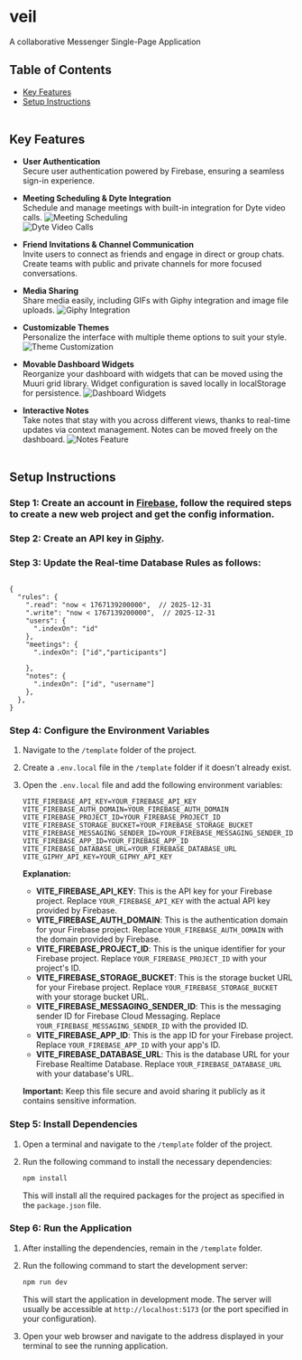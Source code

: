 # veil

A collaborative Messenger Single-Page Application

## Table of Contents
- [Key Features](#key-features)
- [Setup Instructions](#setup-instructions)<br><br>

## Key Features

- **User Authentication**  
  Secure user authentication powered by Firebase, ensuring a seamless sign-in experience.
  
- **Meeting Scheduling & Dyte Integration**  
  Schedule and manage meetings with built-in integration for Dyte video calls.
  ![Meeting Scheduling](https://ventsislavs6.sg-host.com/veil/meetings.png)<br>
  ![Dyte Video Calls](https://ventsislavs6.sg-host.com/veil/dyte.png)<br>

- **Friend Invitations & Channel Communication**  
  Invite users to connect as friends and engage in direct or group chats. Create teams with public and private channels for more focused conversations.  
  
- **Media Sharing**  
  Share media easily, including GIFs with Giphy integration and image file uploads.
  ![Giphy Integration](https://ventsislavs6.sg-host.com/veil/giphy.png)<br>

- **Customizable Themes**  
  Personalize the interface with multiple theme options to suit your style.
  ![Theme Customization](https://ventsislavs6.sg-host.com/veil/edit_profile.png)<br>

- **Movable Dashboard Widgets**  
  Reorganize your dashboard with widgets that can be moved using the Muuri grid library. Widget configuration is saved locally in localStorage for persistence.
  ![Dashboard Widgets](https://ventsislavs6.sg-host.com/veil/dashboard.png)<br>

- **Interactive Notes**  
  Take notes that stay with you across different views, thanks to real-time updates via context management. Notes can be moved freely on the dashboard.
  ![Notes Feature](https://ventsislavs6.sg-host.com/veil/notes.png)<br><br>


## Setup Instructions

### Step 1: Create an account in [Firebase](https://firebase.google.com/), follow the required steps to create a new web project and get the config information.

### Step 2: Create an API key in [Giphy](https://developers.giphy.com/docs/api/).

### Step 3: Update the Real-time Database Rules as follows:

```plaintext

{
  "rules": {
    ".read": "now < 1767139200000",  // 2025-12-31
    ".write": "now < 1767139200000",  // 2025-12-31
    "users": {
      ".indexOn": "id"
    },
    "meetings": {
      ".indexOn": ["id","participants"]
  
    },
    "notes": {
      ".indexOn": ["id", "username"]
    },
  },
}

```

### Step 4: Configure the Environment Variables

1. Navigate to the `/template` folder of the project.
2. Create a `.env.local` file in the `/template` folder if it doesn't already exist.
3. Open the `.env.local` file and add the following environment variables:

   ```plaintext
   VITE_FIREBASE_API_KEY=YOUR_FIREBASE_API_KEY
   VITE_FIREBASE_AUTH_DOMAIN=YOUR_FIREBASE_AUTH_DOMAIN
   VITE_FIREBASE_PROJECT_ID=YOUR_FIREBASE_PROJECT_ID
   VITE_FIREBASE_STORAGE_BUCKET=YOUR_FIREBASE_STORAGE_BUCKET
   VITE_FIREBASE_MESSAGING_SENDER_ID=YOUR_FIREBASE_MESSAGING_SENDER_ID
   VITE_FIREBASE_APP_ID=YOUR_FIREBASE_APP_ID
   VITE_FIREBASE_DATABASE_URL=YOUR_FIREBASE_DATABASE_URL
   VITE_GIPHY_API_KEY=YOUR_GIPHY_API_KEY
   ```

   **Explanation:**

   - **VITE_FIREBASE_API_KEY**: This is the API key for your Firebase project. Replace `YOUR_FIREBASE_API_KEY` with the actual API key provided by Firebase.
   - **VITE_FIREBASE_AUTH_DOMAIN**: This is the authentication domain for your Firebase project. Replace `YOUR_FIREBASE_AUTH_DOMAIN` with the domain provided by Firebase.
   - **VITE_FIREBASE_PROJECT_ID**: This is the unique identifier for your Firebase project. Replace `YOUR_FIREBASE_PROJECT_ID` with your project's ID.
   - **VITE_FIREBASE_STORAGE_BUCKET**: This is the storage bucket URL for your Firebase project. Replace `YOUR_FIREBASE_STORAGE_BUCKET` with your storage bucket URL.
   - **VITE_FIREBASE_MESSAGING_SENDER_ID**: This is the messaging sender ID for Firebase Cloud Messaging. Replace `YOUR_FIREBASE_MESSAGING_SENDER_ID` with the provided ID.
   - **VITE_FIREBASE_APP_ID**: This is the app ID for your Firebase project. Replace `YOUR_FIREBASE_APP_ID` with your app's ID.
   - **VITE_FIREBASE_DATABASE_URL**: This is the database URL for your Firebase Realtime Database. Replace `YOUR_FIREBASE_DATABASE_URL` with your database's URL.

   **Important:** Keep this file secure and avoid sharing it publicly as it contains sensitive information.

### Step 5: Install Dependencies

1. Open a terminal and navigate to the `/template` folder of the project.
2. Run the following command to install the necessary dependencies:

   ```bash
   npm install
   ```

   This will install all the required packages for the project as specified in the `package.json` file.

### Step 6: Run the Application

1. After installing the dependencies, remain in the `/template` folder.
2. Run the following command to start the development server:

   ```bash
   npm run dev
   ```

   This will start the application in development mode. The server will usually be accessible at `http://localhost:5173` (or the port specified in your configuration).

3. Open your web browser and navigate to the address displayed in your terminal to see the running application.
